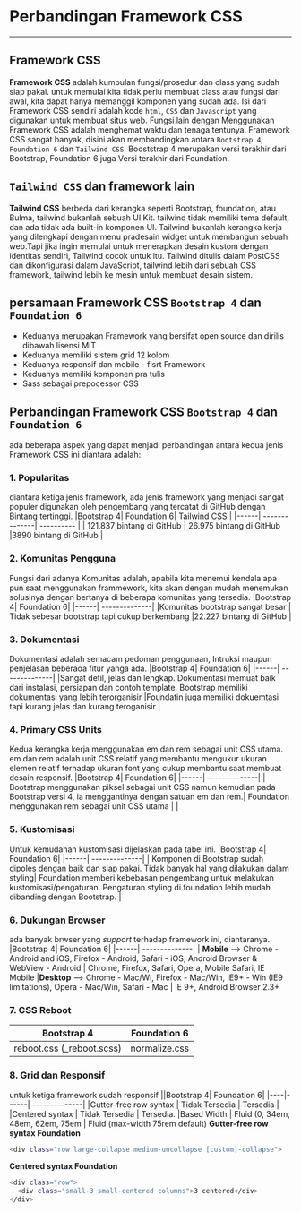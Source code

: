 # Perbandingan Framework CSS
---
## Framework CSS
**Framework CSS** adalah kumpulan fungsi/prosedur dan class yang sudah siap pakai. untuk memulai kita tidak perlu membuat  class atau fungsi dari awal, kita dapat hanya memanggil komponen yang sudah ada. 
Isi dari Framework CSS sendiri adalah kode `html`, `CSS` dan `Javascript` yang digunakan untuk membuat situs web.
Fungsi lain dengan Menggunakan Framework CSS adalah menghemat waktu dan tenaga tentunya. 
Framework CSS sangat banyak, disini akan membandingkan antara `Bootstrap 4`, `Foundation 6` dan `Tailwind CSS`. Booststrap 4 merupakan versi terakhir dari Bootstrap, Foundation 6 juga Versi terakhir dari Foundation.
## `Tailwind CSS` dan framework lain
**Tailwind CSS**  berbeda dari kerangka seperti Bootstrap, foundation, atau Bulma, tailwind bukanlah sebuah UI Kit.
tailwind tidak memiliki tema default, dan ada tidak ada built-in komponen UI.
Tailwind bukanlah kerangka kerja yang dilengkapi dengan menu pradesain widget untuk membangun sebuah web.Tapi jika ingin  memulai untuk menerapkan desain kustom dengan identitas sendiri, Tailwind cocok untuk itu.
Tailwind ditulis dalam PostCSS dan dikonfigurasi dalam JavaScript, tailwind lebih dari sebuah CSS framework, tailwind lebih ke mesin untuk membuat desain sistem.
## persamaan Framework CSS `Bootstrap 4` dan  `Foundation 6` 
- Keduanya merupakan Framework yang bersifat open source dan dirilis dibawah lisensi MIT
- Keduanya memiliki sistem grid 12 kolom
- Keduanya responsif dan mobile - fisrt Framework
- Keduanya memiliki komponen pra tulis
- Sass sebagai prepocessor CSS
## Perbandingan Framework CSS `Bootstrap 4` dan  `Foundation 6` 
ada beberapa aspek yang dapat menjadi perbandingan antara kedua jenis Framework CSS ini diantara adalah:
### 1. Popularitas
diantara ketiga jenis framework, ada jenis framework yang menjadi sangat populer digunakan oleh pengembang yang tercatat di GitHub dengan Bintang tertinggi.
|Bootstrap 4| Foundation 6| Tailwind CSS |
|------| --------------| ---------- |
| 121.837 bintang di GitHub | 26.975 bintang di GitHub |3890 bintang di GitHub |
 
 ### 2. Komunitas Pengguna
 Fungsi dari adanya Komunitas adalah, apabila kita menemui kendala apa pun saat menggunakan frammework, kita akan dengan mudah menemukan solusinya dengan bertanya di beberapa komunitas yang tersedia.
 |Bootstrap 4| Foundation 6| 
|------| --------------|
 |Komunitas bootstrap sangat besar  | Tidak sebesar bootstrap tapi cukup berkembang |22.227 bintang di GitHub |
 
### 3. Dokumentasi
Dokumentasi adalah semacam pedoman penggunaan, Intruksi maupun penjelasan beberaoa fitur yanga ada.
 |Bootstrap 4| Foundation 6| 
|------| --------------| 
|Sangat detil, jelas dan lengkap. Dokumentasi memuat baik dari instalasi, persiapan dan contoh template. Bootstrap memiliki dokumentasi yang lebih terorganisir |Foundatin juga memiliki dokuemtasi tapi kurang jelas dan kurang teroganisir  |
 
 ### 4. Primary CSS Units
Kedua kerangka kerja menggunakan em dan rem sebagai unit CSS utama. em dan rem adalah unit CSS relatif yang membantu mengukur ukuran elemen relatif terhadap ukuran font yang cukup membantu saat membuat desain responsif.
|Bootstrap 4| Foundation 6| 
|------| --------------| 
| Bootstrap menggunakan piksel sebagai unit CSS namun kemudian pada Bootstrap versi 4, ia menggantinya dengan satuan em dan rem.|   Foundation menggunakan rem sebagai unit CSS utama | |
### 5. Kustomisasi
Untuk kemudahan kustomisasi dijelaskan pada tabel ini.
|Bootstrap 4| Foundation 6| 
|------| --------------| 
| Komponen di Bootstrap sudah dipoles dengan baik dan siap pakai. Tidak banyak hal yang dilakukan dalam styling| Foundation memberi kebebasan pengembang untuk melakukan kustomisasi/pengaturan. Pengaturan styling di foundation lebih mudah dibanding dengan Bootstrap. | 
### 6. Dukungan Browser
ada banyak brwser yang *support* terhadap framework ini, diantaranya.
|Bootstrap 4| Foundation 6| 
|------| --------------| 
|   **Mobile** --> Chrome - Android and iOS, Firefox - Android, Safari - iOS, Android Browser & WebView - Android | Chrome, Firefox, Safari, Opera, Mobile Safari, IE Mobile
|**Desktop** --> Chrome - Mac/Wi, Firefox - Mac/Win, IE9+ - Win (IE9 limitations), Opera - Mac/Win, Safari - Mac | IE 9+, Android Browser 2.3+
### 7. CSS Reboot
|Bootstrap 4| Foundation 6| 
|------| --------------| 
|   reboot.css (_reboot.scss)| normalize.css|  
### 8. Grid dan Responsif
untuk ketiga framework sudah responsif
||Bootstrap 4| Foundation 6| 
|----|------| --------------| 
|Gutter-free row syntax | Tidak Tersedia | Tersedia |
|Centered syntax | Tidak Tersedia | Tersedia.
|Based Width | Fluid (0, 34em, 48em, 62em, 75em | Fluid (max-width 75rem default)
**Gutter-free row syntax Foundation**
```sh
<div class="row large-collapse medium-uncollapse [custom]-collapse">
```
**Centered syntax Foundation**
```sh
<div class="row">
  <div class="small-3 small-centered columns">3 centered</div>
</div>
```
